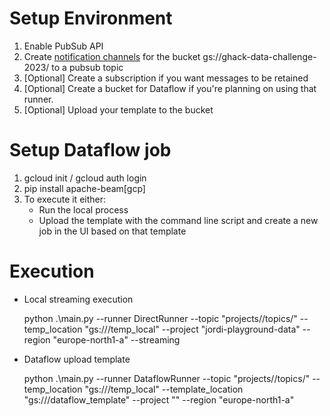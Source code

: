 # Setup Environment
1. Enable PubSub API
2. Create [notification channels](https://cloud.google.com/storage/docs/reporting-changes) for the bucket gs://ghack-data-challenge-2023/ to a pubsub topic
3. [Optional] Create a subscription if you want messages to be retained
4. [Optional] Create a bucket for Dataflow if you're planning on using that runner.
5. [Optional] Upload your template to the bucket

# Setup Dataflow job
1. gcloud init / gcloud auth login
2. pip install apache-beam[gcp]
3. To execute it either:
   - Run the local process
   - Upload the template with the command line script and create a new job in the UI based on that template


# Execution
- Local streaming execution


    python .\main.py 
    --runner
    DirectRunner
    --topic
    "projects/<YOUR-PROJECT>/topics/<YOUR-TOPIC>"
    --temp_location
    "gs://<YOUR-BUCKET>/temp_local"
    --project
    "jordi-playground-data"
    --region
    "europe-north1-a"
    --streaming

- Dataflow upload template 

    
    python .\main.py 
    --runner
    DataflowRunner
    --topic
    "projects/<YOUR-PROJECT>/topics/<YOUR-TOPIC>"
    --temp_location
    "gs://<YOUR-BUCKET>/temp_local"
    --template_location
    "gs://<YOUR-BUCKET>/dataflow_template"
    --project
    "<YOUR-PROJECT>"
    --region
    "europe-north1-a"